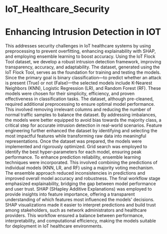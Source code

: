# IoT_Healthcare_Security
# Enhancing Intrusion Detection in IOT
This addresses security challenges in IoT healthcare systems by using preprocessing to prevent overfitting, enhancing explainability with SHAP, and employing ensemble learning to boost accuracy. Using the IoT Flock Tool dataset, we develop a robust intrusion detection framework, improving transparency, accuracy, and adaptability.
The dataset, generated using the IoT Flock Tool, serves as the foundation for training and testing the models. Since the primary goal is binary classification—to predict whether an attack is present (True) or not (False)—the selected models include K-Nearest Neighbors (KNN), Logistic Regression (LR), and Random Forest (RF). These models were chosen for their simplicity, efficiency, and proven effectiveness in classification tasks. 
The dataset, although pre-cleaned, required additional preprocessing to ensure optimal model performance. This involved removing irrelevant columns and reducing the number of normal traffic samples to balance the dataset. By addressing imbalances, the models were better equipped to avoid bias towards the majority class, a critical step for accurate intrusion detection in real-world scenarios. Feature engineering further enhanced the dataset by identifying and selecting the most impactful features while transforming raw data into meaningful representations. 
Once the dataset was prepared, the models were implemented and rigorously optimized. Grid search was employed to identify the best hyper-parameters for each model, ensuring peak performance. To enhance prediction reliability, ensemble learning techniques were incorporated. This involved combining the predictions of individual models (KNN, LR, and RF) using a majority voting mechanism. The ensemble approach reduced inconsistencies in predictions and improved overall model accuracy and robustness. 
The final workflow stage emphasized explainability, bridging the gap between model performance and user trust. SHAP (SHapley Additive Explanations) was employed to provide insights into feature importance, offering a transparent understanding of which features most influenced the models' decisions. SHAP visualizations made it easier to interpret predictions and build trust among stakeholders, such as network administrators and healthcare providers. This workflow ensured a balance between performance, interpretability, and computational efficiency, making the models suitable for deployment in IoT healthcare environments.  
